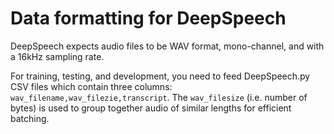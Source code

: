 # Data formatting for DeepSpeech

DeepSpeech expects audio files to be WAV format, mono-channel, and with a 16kHz sampling rate.

For training, testing, and development, you need to feed DeepSpeech.py CSV files which contain three columns: `wav_filename,wav_filezie,transcript`. The `wav_filesize` (i.e. number of bytes) is used to group together audio of similar lengths for efficient batching.
